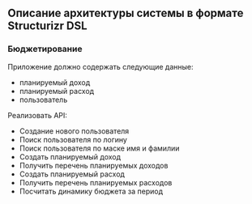 ## Описание архитектуры системы в формате Structurizr DSL
### Бюджетирование
Приложение должно содержать следующие данные: 
- планируемый доход
- планируемый расход
- пользователь
  
Реализовать API:  
- Создание нового пользователя
- Поиск пользователя по логину
- Поиск пользователя по маске имя и фамилии
- Создать планируемый доход
- Получить перечень планируемых доходов
- Создать планируемый расход
- Получить перечень планируемых расходов
- Посчитать динамику бюджета за период
